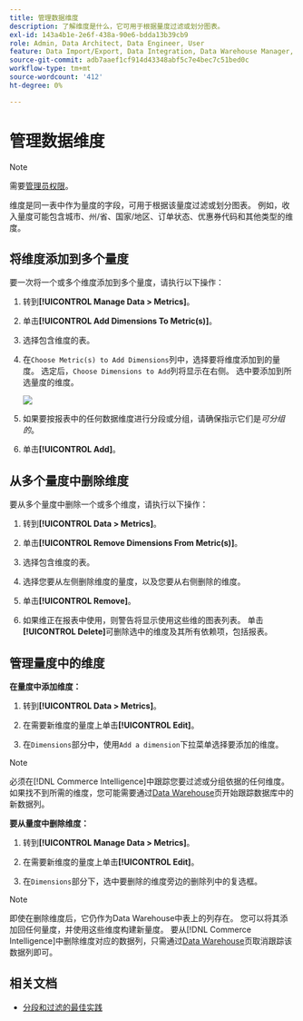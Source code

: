 ```yaml
---
title: 管理数据维度
description: 了解维度是什么，它可用于根据量度过滤或划分图表。
exl-id: 143a4b1e-2e6f-438a-90e6-bdda13b39cb9
role: Admin, Data Architect, Data Engineer, User
feature: Data Import/Export, Data Integration, Data Warehouse Manager, Commerce Tables
source-git-commit: adb7aaef1cf914d43348abf5c7e4bec7c51bed0c
workflow-type: tm+mt
source-wordcount: '412'
ht-degree: 0%

---
```


# 管理数据维度

>[!NOTE]
>
>需要[管理员权限](../../administrator/user-management/user-management.md)。

维度是同一表中作为量度的字段，可用于根据该量度过滤或划分图表。 例如，收入量度可能包含城市、州/省、国家/地区、订单状态、优惠券代码和其他类型的维度。

## 将维度添加到多个量度

要一次将一个或多个维度添加到多个量度，请执行以下操作：

1. 转到&#x200B;**[!UICONTROL Manage Data > Metrics]**。

1. 单击&#x200B;**[!UICONTROL Add Dimensions To Metric(s)]**。

1. 选择包含维度的表。

1. 在`Choose Metric(s) to Add Dimensions`列中，选择要将维度添加到的量度。 选定后，`Choose Dimensions to Add`列将显示在右侧。 选中要添加到所选量度的维度。

   ![](../../assets/Add_Dimensions.png)

1. 如果要按报表中的任何数据维度进行分段或分组，请确保指示它们是&#x200B;_可分组的_。

1. 单击&#x200B;**[!UICONTROL Add]**。

## 从多个量度中删除维度

要从多个量度中删除一个或多个维度，请执行以下操作：

1. 转到&#x200B;**[!UICONTROL Data > Metrics]**。

1. 单击&#x200B;**[!UICONTROL Remove Dimensions From Metric(s)]**。

1. 选择包含维度的表。

1. 选择您要从左侧删除维度的量度，以及您要从右侧删除的维度。

1. 单击&#x200B;**[!UICONTROL Remove]**。

1. 如果维正在报表中使用，则警告将显示使用这些维的图表列表。 单击&#x200B;**[!UICONTROL Delete]**&#x200B;可删除选中的维度及其所有依赖项，包括报表。

## 管理量度中的维度

**在量度中添加维度：**

1. 转到&#x200B;**[!UICONTROL Data > Metrics]**。

1. 在需要新维度的量度上单击&#x200B;**[!UICONTROL Edit]**。

1. 在`Dimensions`部分中，使用`Add a dimension`下拉菜单选择要添加的维度。

>[!NOTE]
>
>必须在[!DNL Commerce Intelligence]中跟踪您要过滤或分组依据的任何维度。 如果找不到所需的维度，您可能需要通过[Data Warehouse](../data-warehouse-mgr/tour-dwm.md)页开始跟踪数据库中的新数据列。


**要从量度中删除维度：**

1. 转到&#x200B;**[!UICONTROL Manage Data > Metrics]**。

1. 在需要新维度的量度上单击&#x200B;**[!UICONTROL Edit]**。

1. 在`Dimensions`部分下，选中要删除的维度旁边的删除列中的复选框。

>[!NOTE]
>
>即使在删除维度后，它仍作为Data Warehouse中表上的列存在。 您可以将其添加回任何量度，并使用这些维度构建新量度。 要从[!DNL Commerce Intelligence]中删除维度对应的数据列，只需通过[Data Warehouse](../data-warehouse-mgr/tour-dwm.md)页取消跟踪该数据列即可。

## 相关文档

* [分段和过滤的最佳实践](../../best-practices/segment-filter.md)
